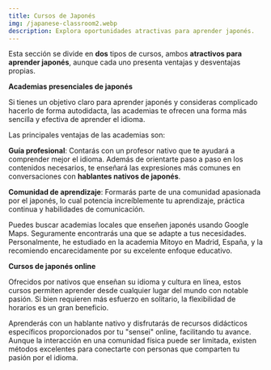 ```yaml
---
title: Cursos de Japonés
img: /japanese-classroom2.webp
description: Explora oportunidades atractivas para aprender japonés.
---
```


Esta sección se divide en **dos** tipos de cursos, ambos **atractivos para aprender japonés**, aunque cada uno presenta ventajas y desventajas propias.

**Academias presenciales de japonés**

Si tienes un objetivo claro para aprender japonés y consideras complicado hacerlo de forma autodidacta, las academias te ofrecen una forma más sencilla y efectiva de aprender el idioma.

Las principales ventajas de las academias son:

**Guía profesional**: Contarás con un profesor nativo que te ayudará a comprender mejor el idioma. Además de orientarte paso a paso en los contenidos necesarios, te enseñará las expresiones más comunes en conversaciones con **hablantes nativos de japonés**.

**Comunidad de aprendizaje**: Formarás parte de una comunidad apasionada por el japonés, lo cual potencia increíblemente tu aprendizaje, práctica continua y habilidades de comunicación.

Puedes buscar academias locales que enseñen japonés usando Google Maps. Seguramente encontrarás una que se adapte a tus necesidades. Personalmente, he estudiado en la academia Mitoyo en Madrid, España, y la recomiendo encarecidamente por su excelente enfoque educativo.

**Cursos de japonés online**

Ofrecidos por nativos que enseñan su idioma y cultura en línea, estos cursos permiten aprender desde cualquier lugar del mundo con notable pasión. Si bien requieren más esfuerzo en solitario, la flexibilidad de horarios es un gran beneficio.

Aprenderás con un hablante nativo y disfrutarás de recursos didácticos específicos proporcionados por tu "sensei" online, facilitando tu avance. Aunque la interacción en una comunidad física puede ser limitada, existen métodos excelentes para conectarte con personas que comparten tu pasión por el idioma.
      
